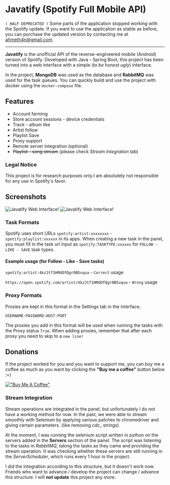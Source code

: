 # Javatify (Spotify Full Mobile API) 
`( HALF DEPRECATED )`
Some parts of the application stopped working with the Spotify update. If you want to use the application as stable as before, you can purchase the updated version by contacting me at ahmeth4n@gmail.com.

---



**Javatify** is the unofficial API of the reverse-engineered mobile (Android) version of Spotify. Developed with Java - Spring Boot, this project has been turned into a web interface with a simple (*to be honest ugly*) interface.

In the project, **MongoDB** was used as the database and **RabbitMQ** was used for the task queues. You can quickly build and use the project with docker using the `docker-compose` file.

## Features
- Account farming
- Store account sessions - device credentials
- Track - album like
- Artist follow
- Playlist Save
- Proxy support
- Remote server integration (optional)
- ~~Playlist - song stream~~ (please check *Stream Integration* tab)

### Legal Notice
This project is for research purposes only.I am absolutely not responsible for any use in Spotify's favor.

## Screenshots
![Javatify Web Interface!](https://i.imgur.com/ELMCRbm.png "Javatify Web Interface")
![Javatify Web Interface!](https://i.imgur.com/kXfAcAq.png "Javatify Web Interface")

### Task Formats
Spotify uses short URLs `spotify:artist:xxxxxxxx` -` spotify:playlist:xxxxxx` in its apps. When creating a new task in the panel, you must fill in the task url input as `spotify:TASKTYPE:xxxxxx`
for `FOLLOW - LIKE - SAVE` task types.

#### Example usage (for Follow - Like - Save tasks)
```spotify:artist:4kzJtf1HMdOfQgr0B5vqua``` - `Correct` usage

```https://open.spotify.com/artist/4kzJtf1HMdOfQgr0B5vqua``` - `Wrong` usage

### Proxy Formats
Proxies are kept in this format in the Settings tab in the interface;

```USERNAME:PASSWORD:HOST:PORT```

The proxies you add in this format will be used when running the tasks with the Proxy status `True`.
When adding proxies, remember that after each proxy you need to skip to a `new line!`

## Donations
If the project worked for you and you want to support me, you can buy me a coffee as much as you want by clicking the **"Buy me a coffee"** button below :=)

[!["Buy Me A Coffee"](https://www.buymeacoffee.com/assets/img/custom_images/orange_img.png)](https://www.buymeacoffee.com/fbyte)


### Stream Integration

Stream operations are integrated in the panel, but unfortunately I do not have a working method for now. In the past, we were able to stream smoothly with Selenium by applying various patches to chromedriver and giving certain parameters. (like removing *cdc_* strings)

At the moment, I was running the selenium script written in python on the servers added in the **Servers** section of the panel. The script was listening to the tasks in *RabbitMQ*, taking the tasks as they came and providing the stream operation. It was checking whether these servers are still running in the *ServerScheduler*, which runs every 1 hour in the project.

I did the integration according to this structure, but it doesn't work now. Friends who want to advance / develop the project can change / advance this structure. I will **not update** this project any more.



